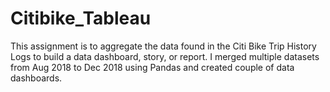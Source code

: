 # Citibike_Tableau

This assignment is to aggregate the data found in the Citi Bike Trip History Logs to build a data dashboard, story, or report. I merged multiple datasets from Aug 2018 to Dec 2018 using Pandas and created couple of data dashboards.
